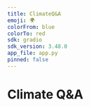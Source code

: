 ```yaml
---
title: ClimateQ&A
emoji: 🌍
colorFrom: blue
colorTo: red
sdk: gradio
sdk_version: 3.48.0
app_file: app.py
pinned: false
---
```


# Climate Q&A